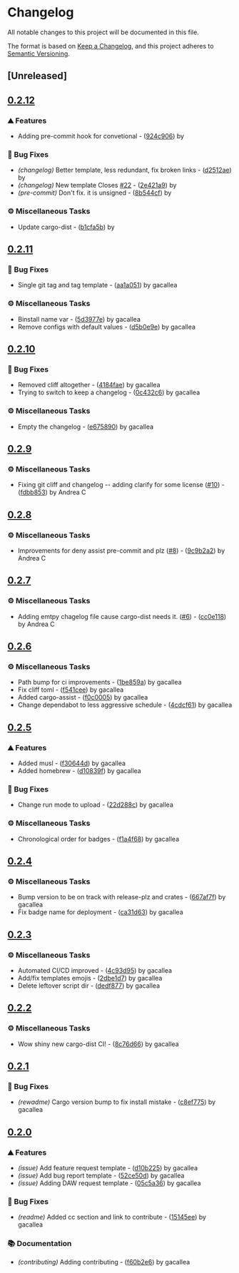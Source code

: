 # Changelog

All notable changes to this project will be documented in this file.

The format is based on [Keep a Changelog](https://keepachangelog.com/en/1.0.0/),
and this project adheres to [Semantic Versioning](https://semver.org/spec/v2.0.0.html).

## [Unreleased]

## [0.2.12](https://github.com/gacallea/freesound-credits/compare/0.2.11..0.2.12)

### ⛰️  Features

- Adding pre-commit hook for convetional - ([924c906](https://github.com/gacallea/freesound-credits/commit/924c906c4b662503d8e25199c44780608c323557)) by

### 🐛 Bug Fixes

- *(changelog)* Better template, less redundant, fix broken links - ([d2512ae](https://github.com/gacallea/freesound-credits/commit/d2512aeb81a63d7282f15f60fbc9bcc1f6daec60)) by
- *(changelog)* New template Closes [#22](https://github.com/gacallea/freesound-credits/pull/22) - ([2e421a9](https://github.com/gacallea/freesound-credits/commit/2e421a9db04693c5a388d05c411cac0565da7047)) by
- *(pre-commit)* Don't fix. it is unsigned - ([8b544cf](https://github.com/gacallea/freesound-credits/commit/8b544cf883c7f9b3e3bde1e61be6a086682545db)) by

### ⚙️ Miscellaneous Tasks

- Update cargo-dist - ([b1cfa5b](https://github.com/gacallea/freesound-credits/commit/b1cfa5b6792293e10c4e117c3449cf4847cebb43)) by

## [0.2.11](https://github.com/gacallea/freesound-credits/compare/v0.2.10..v0.2.11)

### 🐛 Bug Fixes

- Single git tag and tag template - ([aa1a051](https://github.com/gacallea/freesound-credits/commit/aa1a051824c405c06fb4677e9786f69a106d301a)) by gacallea

### ⚙️ Miscellaneous Tasks

- Binstall name var - ([5d3977e](https://github.com/gacallea/freesound-credits/commit/5d3977e081cda505f0998356abaee716f5e297d4)) by gacallea
- Remove configs with default values - ([d5b0e9e](https://github.com/gacallea/freesound-credits/commit/d5b0e9eb7ff69b23b0ce12ceada8010532cf8134)) by gacallea

## [0.2.10](https://github.com/gacallea/freesound-credits/compare/v0.2.9..v0.2.10)

### 🐛 Bug Fixes

- Removed cliff altogether - ([4184fae](https://github.com/gacallea/freesound-credits/commit/4184fae2bb61b4bcae32df55404ac28fbb38cf9c)) by gacallea
- Trying to switch to keep a changelog - ([0c432c6](https://github.com/gacallea/freesound-credits/commit/0c432c6557f379ba11b04484656d3e84ab803284)) by gacallea

### ⚙️ Miscellaneous Tasks

- Empty the changelog - ([e675890](https://github.com/gacallea/freesound-credits/commit/e6758909169f591c42f22007b3d6d7c2fa0cf7f6)) by gacallea

## [0.2.9](https://github.com/gacallea/freesound-credits/compare/v0.2.8..v0.2.9)

### ⚙️ Miscellaneous Tasks

- Fixing git cliff and changelog -- adding clarify for some license ([#10](https://github.com/gacallea/freesound-credits/issues/10)) - ([fdbb853](https://github.com/gacallea/freesound-credits/commit/fdbb853dd1c2a73f10ae5d74e909f8a10a425423)) by Andrea C

## [0.2.8](https://github.com/gacallea/freesound-credits/compare/v0.2.7..v0.2.8)

### ⚙️ Miscellaneous Tasks

- Improvements for deny assist pre-commit and plz ([#8](https://github.com/gacallea/freesound-credits/issues/8)) - ([9c9b2a2](https://github.com/gacallea/freesound-credits/commit/9c9b2a212846aef18559dfda00550d9d901c2297)) by Andrea C

## [0.2.7](https://github.com/gacallea/freesound-credits/compare/v0.2.6..v0.2.7)

### ⚙️ Miscellaneous Tasks

- Adding emtpy chagelog file cause cargo-dist needs it. ([#6](https://github.com/gacallea/freesound-credits/issues/6)) - ([cc0e118](https://github.com/gacallea/freesound-credits/commit/cc0e118c1ffcf57af6d01456d6cfced3bbfbe83f)) by Andrea C

## [0.2.6](https://github.com/gacallea/freesound-credits/compare/v0.2.5..v0.2.6)

### ⚙️ Miscellaneous Tasks

- Path bump for ci improvements - ([1be859a](https://github.com/gacallea/freesound-credits/commit/1be859a751359d4114fda6002cf33409d2597448)) by gacallea
- Fix cliff toml - ([f541cee](https://github.com/gacallea/freesound-credits/commit/f541cee669415cbfab3db0c198ec83148fb92690)) by gacallea
- Added cargo-assist - ([f0c0005](https://github.com/gacallea/freesound-credits/commit/f0c0005f42ae8d853c0ba2be72b1cee787ac9e0f)) by gacallea
- Change dependabot to less aggressive schedule - ([4cdcf61](https://github.com/gacallea/freesound-credits/commit/4cdcf612e6a11f66f5ec29981f92aa7027f387cb)) by gacallea

## [0.2.5](https://github.com/gacallea/freesound-credits/compare/v0.2.4..v0.2.5)

### ⛰️  Features

- Added musl - ([f30644d](https://github.com/gacallea/freesound-credits/commit/f30644d070dd8b9472905b8da1c1b4d10283bb7c)) by gacallea
- Added homebrew - ([d10839f](https://github.com/gacallea/freesound-credits/commit/d10839fe941eff7348926c2ac962b1da4f406410)) by gacallea

### 🐛 Bug Fixes

- Change run mode to upload - ([22d288c](https://github.com/gacallea/freesound-credits/commit/22d288c0fc6c4d74a8a83ef09f0b72b3642d2be7)) by gacallea

### ⚙️ Miscellaneous Tasks

- Chronological order for badges - ([f1a4f68](https://github.com/gacallea/freesound-credits/commit/f1a4f68a2939cb6da3d581640f4739c88f559095)) by gacallea

## [0.2.4](https://github.com/gacallea/freesound-credits/compare/v0.2.3..v0.2.4)

### ⚙️ Miscellaneous Tasks

- Bump version to be on track with release-plz and crates - ([667af7f](https://github.com/gacallea/freesound-credits/commit/667af7f8979586f19653e6f69f142a9e0f174b33)) by gacallea
- Fix badge name for deployment - ([ca31d63](https://github.com/gacallea/freesound-credits/commit/ca31d6337ac6812f16661c0bbd64e87b244d717b)) by gacallea

## [0.2.3](https://github.com/gacallea/freesound-credits/compare/v0.2.2..v0.2.3)

### ⚙️ Miscellaneous Tasks

- Automated CI/CD improved - ([4c93d95](https://github.com/gacallea/freesound-credits/commit/4c93d9528189655a75d18b72d9192cbc67526a45)) by gacallea
- Add/fix templates emojis - ([2dbe1d7](https://github.com/gacallea/freesound-credits/commit/2dbe1d746a34399b8d405568ea7391c781ed344c)) by gacallea
- Delete leftover script dir - ([dedf877](https://github.com/gacallea/freesound-credits/commit/dedf8777f5f8a5209bd8b7ccb5c4b0a59d126304)) by gacallea

## [0.2.2](https://github.com/gacallea/freesound-credits/compare/v0.2.1..v0.2.2)

### ⚙️ Miscellaneous Tasks

- Wow shiny new cargo-dist CI! - ([8c76d66](https://github.com/gacallea/freesound-credits/commit/8c76d6682c05a8bd5200abb6d71d68941b19ec99)) by gacallea

## [0.2.1](https://github.com/gacallea/freesound-credits/compare/v0.2.0..v0.2.1)

### 🐛 Bug Fixes

- *(rewadme)* Cargo version bump to fix install mistake - ([c8ef775](https://github.com/gacallea/freesound-credits/commit/c8ef775ea3527920b2df8c9a78eb37421e76c421)) by gacallea

## [0.2.0](https://github.com/gacallea/freesound-credits/compare/v0.1.2..v0.2.0)

### ⛰️  Features

- *(issue)* Add feature request template - ([d10b225](https://github.com/gacallea/freesound-credits/commit/d10b225da2e5d2e287cf546c34e0b1cb7ad7d555)) by gacallea
- *(issue)* Add bug report template - ([52ce50d](https://github.com/gacallea/freesound-credits/commit/52ce50d795dd765805a7b8683901b2b6f3ab89f7)) by gacallea
- *(issue)* Adding DAW request template - ([05c5a36](https://github.com/gacallea/freesound-credits/commit/05c5a36eec0cfb98146e04d367679b57ae9c7910)) by gacallea

### 🐛 Bug Fixes

- *(readme)* Added cc section and link to contribute - ([15145ee](https://github.com/gacallea/freesound-credits/commit/15145ee337c1d63e70a28add8caa7fbbb1ecac29)) by gacallea

### 📚 Documentation

- *(contributing)* Adding contributing - ([f60b2e6](https://github.com/gacallea/freesound-credits/commit/f60b2e64844de98f61eea81a4967a4a06846baba)) by gacallea

